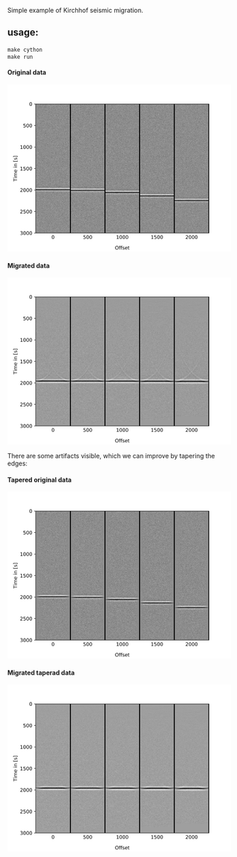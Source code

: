 
Simple example of Kirchhof seismic migration.

## usage:

```
make cython
make run
```

#### Original data

![](./figures/unprocessed.png)

#### Migrated data

![](./figures/migrated_data.png)

There are some artifacts visible, which we can improve by tapering the edges:

#### Tapered original data

![](./figures/tapered_original_data.png)

#### Migrated taperad data

![](./figures/migrated_tapered_data.png)
